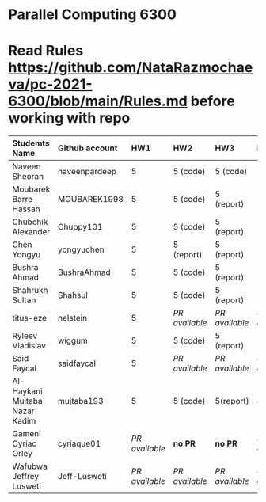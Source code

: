 # Parallel Computing 6300

# Read Rules https://github.com/NataRazmochaeva/pc-2021-6300/blob/main/Rules.md before working with repo

|Studemts Name         | Github account| HW1 | HW2 | HW3 | Exam|
|:---------------------|:--------------|:----|:----|:----|:----|
|Naveen Sheoran        | naveenpardeep |5    |5 (code)    |5 (code)    |5    |
|Moubarek Barre Hassan | MOUBAREK1998  |5    |5 (code)    |5 (report)    |5    |
|Chubchik Alexander    | Chuppy101     |5    |5 (code)    |5 (report)    |5    |
|Chen Yongyu           | yongyuchen    |5    |5 (report)    |5 (report)    |5    |
|Bushra Ahmad          | BushraAhmad   |5    |5 (code)   | 5 (report)    |5    |
|Shahrukh Sultan       | Shahsul       |5    |5 (code)    |5 (report)    |5    |
|titus-eze             | nelstein      |5    |_PR available_   |_PR available_    |4 (_is consistent_)    |
|Ryleev Vladislav      | wiggum        |5    |5 (code)    |5 (report)     |5    |
|Said Faycal           | saidfaycal    |5    |_PR available_   |_PR available_   |4 (_is consistent_)    |
|Al-Haykani Mujtaba Nazar Kadim| mujtaba193    |5    |5 (code)    | 5(report)    |4 (agreed)    |
|Gameni Cyriac Orley|  cyriaque01 |_PR available_   | **no PR**   | **no PR**    | 4 (_is consistent_)    |
|Wafubwa Jeffrey Lusweti| Jeff-Lusweti | _PR available_   |_PR available_   |_PR available_    | 4 (_is consistent_)    |

